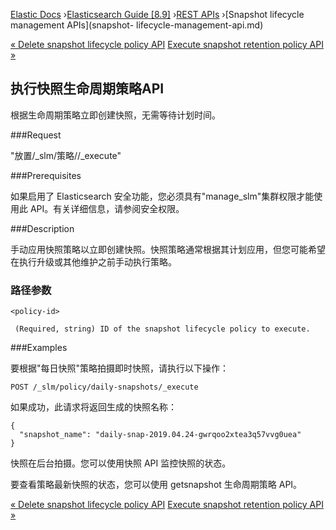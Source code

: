 

[Elastic Docs](/guide/) ›[Elasticsearch Guide [8.9]](index.md) ›[REST
APIs](rest-apis.md) ›[Snapshot lifecycle management APIs](snapshot-
lifecycle-management-api.md)

[« Delete snapshot lifecycle policy API](slm-api-delete-policy.md) [Execute
snapshot retention policy API »](slm-api-execute-retention.md)

## 执行快照生命周期策略API

根据生命周期策略立即创建快照，无需等待计划时间。

###Request

"放置/_slm/策略/<snapshot-lifecycle-policy-id>/_execute"

###Prerequisites

如果启用了 Elasticsearch 安全功能，您必须具有"manage_slm"集群权限才能使用此 API。有关详细信息，请参阅安全权限。

###Description

手动应用快照策略以立即创建快照。快照策略通常根据其计划应用，但您可能希望在执行升级或其他维护之前手动执行策略。

### 路径参数

`<policy-id>`

     (Required, string) ID of the snapshot lifecycle policy to execute. 

###Examples

要根据"每日快照"策略拍摄即时快照，请执行以下操作：

    
    
    POST /_slm/policy/daily-snapshots/_execute

如果成功，此请求将返回生成的快照名称：

    
    
    {
      "snapshot_name": "daily-snap-2019.04.24-gwrqoo2xtea3q57vvg0uea"
    }

快照在后台拍摄。您可以使用快照 API 监控快照的状态。

要查看策略最新快照的状态，您可以使用 getsnapshot 生命周期策略 API。

[« Delete snapshot lifecycle policy API](slm-api-delete-policy.md) [Execute
snapshot retention policy API »](slm-api-execute-retention.md)
